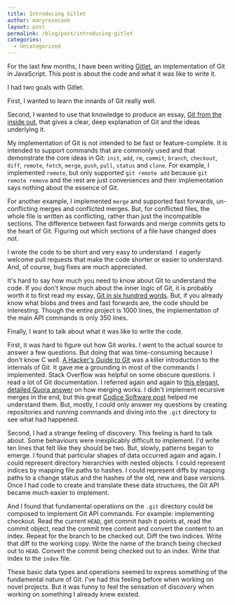 ```yaml
---
title: Introducing Gitlet
author: maryrosecook
layout: post
permalink: /blog/post/introducing-gitlet
categories:
  - Uncategorized
---
```

For the last few months, I have been writing [Gitlet][1], an implementation of Git in JavaScript. This post is about the code and what it was like to write it.

I had two goals with Gitlet.

First, I wanted to learn the innards of Git really well.

Second, I wanted to use that knowledge to produce an essay, <a href="/blog/post/git-from-the-inside-out">Git from the inside out</a>, that gives a clear, deep explanation of Git and the ideas underlying it.

My implementation of Git is not intended to be fast or feature-complete. It is intended to support commands that are commonly used and that demonstrate the core ideas in Git: `init`, `add`, `rm`, `commit`, `branch`, `checkout`, `diff`, `remote`, `fetch`, `merge`, `push`, `pull`, `status` and `clone`. For example, I implemented `remote`, but only supported `git remote add` because `git remote remove` and the rest are just conveniences and their implementation says nothing about the essence of Git.

For another example, I implemented `merge` and supported fast forwards, un-conflicting merges and conflicted merges. But, for conflicted files, the whole file is written as conflicting, rather than just the incompatible sections. The difference between fast forwards and merge commits gets to the heart of Git. Figuring out which sections of a file have changed does not.

I wrote the code to be short and very easy to understand. I eagerly welcome pull requests that make the code shorter or easier to understand. And, of course, bug fixes are much appreciated.

It's hard to say how much you need to know about Git to understand the code. If you don't know much about the inner logic of Git, it is probably worth it to first read my essay, [Git in six hundred words][2]. But, if you already know what blobs and trees and fast forwards are, the code should be interesting. Though the entire project is 1000 lines, the implementation of the main API commands is only 350 lines.

Finally, I want to talk about what it was like to write the code.

First, it was hard to figure out how Git works. I went to the actual source to answer a few questions. But doing that was time-consuming because I don't know C well. [A Hacker's Guide to Git][3] was a killer introduction to the internals of Git. It gave me a grounding in most of the commands I implemented. Stack Overflow was helpful on some obscure questions. I read a lot of Git documentation. I referred again and again to [this elegant, detailed Quora answer][4] on how merging works. I didn't implement recursive merges in the end, but this great [Codice Software post][5] helped me understand them. But, mostly, I could only answer my questions by creating repositories and running commands and diving into the `.git` directory to see what had happened.

Second, I had a strange feeling of discovery. This feeling is hard to talk about. Some behaviours were inexplicably difficult to implement. I'd write ten lines that felt like they should be two. But, slowly, patterns began to emerge. I found that particular shapes of data occurred again and again. I could represent directory hierarchies with nested objects. I could represent indices by mapping file paths to hashes. I could represent diffs by mapping paths to a change status and the hashes of the old, new and base versions. Once I had code to create and translate these data structures, the Git API became much easier to implement.

And I found that fundamental operations on the `.git` directory could be composed to implement Git API commands. For example: implementing checkout. Read the current `HEAD`, get commit hash it points at, read the commit object, read the commit tree content and convert the content to an index. Repeat for the branch to be checked out. Diff the two indices. Write that diff to the working copy. Write the name of the branch being checked out to `HEAD`. Convert the commit being checked out to an index. Write that index to the `index` file.

These basic data types and operations seemed to express something of the fundamental nature of Git. I've had this feeling before when working on novel projects. But it was funny to feel the sensation of discovery when working on something I already knew existed.

 [1]: http://gitlet.maryrosecook.com
 [2]: http://maryrosecook.com/blog/post/git-in-six-hundred-words
 [3]: https://wildlyinaccurate.com/a-hackers-guide-to-git
 [4]: https://www.quora.com/How-does-Git-merge-work/answer/Anders-Kaseorg?srid=I5Y&#038;share=1
 [5]: http://codicesoftware.blogspot.com/2011/09/merge-recursive-strategy.html
